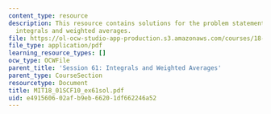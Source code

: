 ```yaml
---
content_type: resource
description: This resource contains solutions for the problem statements related to
  integrals and weighted averages.
file: https://ol-ocw-studio-app-production.s3.amazonaws.com/courses/18-01sc-single-variable-calculus-fall-2010/e491560602afb9eb66201df662246a52_MIT18_01SCF10_ex61sol.pdf
file_type: application/pdf
learning_resource_types: []
ocw_type: OCWFile
parent_title: 'Session 61: Integrals and Weighted Averages'
parent_type: CourseSection
resourcetype: Document
title: MIT18_01SCF10_ex61sol.pdf
uid: e4915606-02af-b9eb-6620-1df662246a52
---
```

